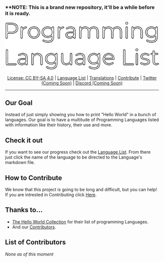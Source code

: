 ### ****NOTE:** This is a brand new repository, it'll be a while before it is ready.

<div align="center">
    
<img src="Resources/PLL-banner.png" alt="Programming Language List Banner">

[License: CC BY-SA 4.0](https://github.com/Maniacxxx/programming-language-list/blob/main/LICENSE) | 
[Language List](https://github.com/Maniacxxx/programming-language-list/blob/main/Language-List.md) | 
[Translations](https://github.com/Maniacxxx/programming-language-list/blob/main/Translations-List.md) | 
[Contribute](https://github.com/Maniacxxx/programming-language-list/blob/main/CONTRIBUTING.md) | 
[Twitter (Coming Soon)]() | 
[Discord (Coming Soon)]()

</div>
  
---
## Our Goal
Instead of just simply showing you how to print "Hello World" in a bunch of languages. Our goal is to have a multitude of Programming Languages listed with information like their history, their use and more.

## Check it out
If you want to see our progress check out the [Language List](https://github.com/Maniacxxx/programming-language-list/blob/main/Language-List.md). From there just click the name of the language to be directed to the Language's markdown file.

## How to Contribute
We know that this project is going to be long and difficult, but you can help! If you are intrested in Contributing click [Here](https://github.com/Maniacxxx/programming-language-list/blob/main/CONTRIBUTING.md).

## Thanks to...
- [The Hello World Collection](http://helloworldcollection.de/) for their list of programming Languages.
- And our [Contributors](#List-of-Contributors).

## List of Contributors
*None as of this moment*
